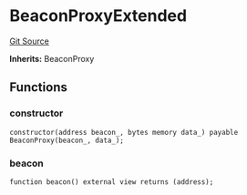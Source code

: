 # BeaconProxyExtended
[Git Source](https://github.com/ArrakisFinance/arrakis-modular/blob/main/src/proxy/BeaconProxyExtended.sol)

**Inherits:**
BeaconProxy


## Functions
### constructor


```solidity
constructor(address beacon_, bytes memory data_) payable BeaconProxy(beacon_, data_);
```

### beacon


```solidity
function beacon() external view returns (address);
```

